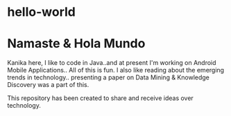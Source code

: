 # hello-world

# Namaste & Hola Mundo
Kanika here, I like to code in Java..and at present I'm working on Android Mobile Applications..
All of this is fun. I also like reading about the emerging trends in technology..  presenting a paper on Data Mining & Knowledge Discovery was a part of this.

This repository has been created to share and receive ideas over technology.
